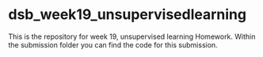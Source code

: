 # dsb_week19_unsupervisedlearning
This is the repository for week 19, unsupervised learning Homework. Within the submission folder you can find the code for this submission. 